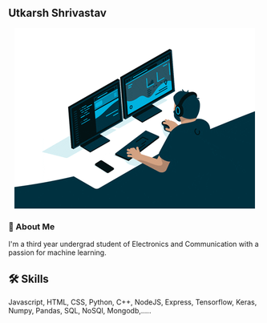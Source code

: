 ## Utkarsh Shrivastav

<div align="center"> 
   <img src = "giphy.gif" alt="Favourite GIF">
</div>


### 🚀 About Me
I'm a third year undergrad student of Electronics and Communication with a passion for machine learning.


## 🛠 Skills
Javascript, HTML, CSS, Python, C++, NodeJS, Express, Tensorflow, Keras, Numpy, Pandas, SQL, NoSQl, Mongodb,.....




